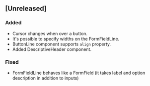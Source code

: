 ## [Unreleased]

### Added

- Cursor changes when over a button.
- It's possible to specify widths on the FormFieldLine.
- ButtonLine component supports `align` property.
- Added DescriptiveHeader component.

### Fixed

- FormFieldLine behaves like a FormField (it takes label and option description in addition to inputs)